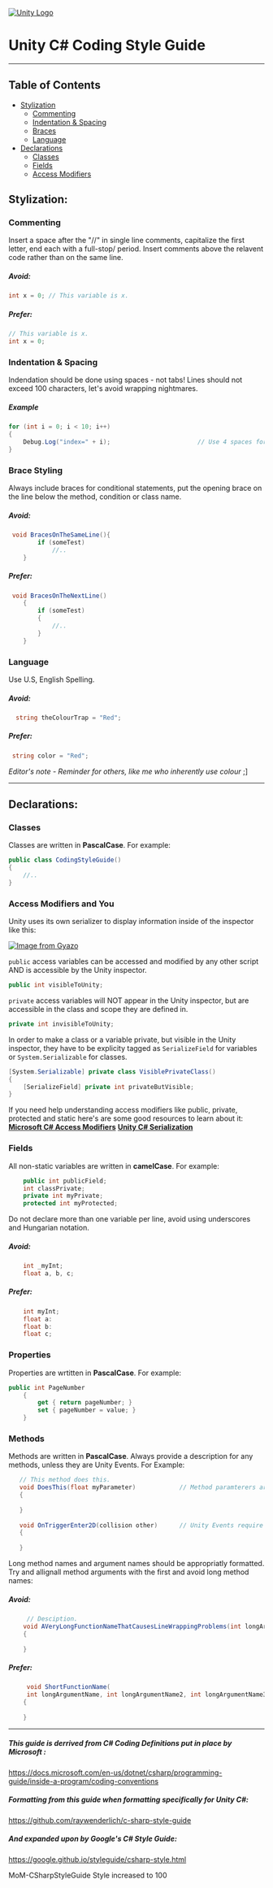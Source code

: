 [![Unity Logo](https://github.com/JacquesJnr/MoM-CSharpStyleGuide/blob/main/GuideUnityIcon.png)](UnityLogo)
# Unity C# Coding Style Guide
***

## Table of Contents

- [Stylization](#stylization)
    + [Commenting](#commenting)
    + [Indentation & Spacing](#indentation--spacing)
    + [Braces](#braces)
    + [Language](#language)
- [Declarations](#declarations)
    + [Classes](#classes)
    + [Fields](#fields)
    + [Access Modifiers](#access-modifiers)
## Stylization: 
### Commenting
Insert a space after the "//" in single line comments, capitalize the first letter, end each with a full-stop/ period.
Insert comments above the relavent code rather than on the same line.
##### Avoid:
```csharp
int x = 0; // This variable is x.
```
##### Prefer:
```csharp
// This variable is x.
int x = 0;
```
### Indentation & Spacing
Indendation should be done using spaces - not tabs!
Lines should not exceed 100 characters, let's avoid wrapping nightmares.
##### Example

```csharp
for (int i = 0; i < 10; i++)
{ 
    Debug.Log("index=" + i);                        // Use 4 spaces for best readability.
}
```
### Brace Styling
Always include braces for conditional statements, put the opening brace on the line below the method, condition or class name.
##### Avoid:

```csharp
 void BracesOnTheSameLine(){
        if (someTest)
            //..
    }
```
##### Prefer:

```csharp
 void BracesOnTheNextLine()
    {
        if (someTest)
        {
            //..
        }
    }
```
### Language
Use U.S, English Spelling.
##### Avoid:

```csharp
  string theColourTrap = "Red";
```
##### Prefer:

```csharp
 string color = "Red";
```
*Editor's note - Reminder for others, like me who inherently use colour*  ;]


***
## Declarations:


### Classes 
Classes are written in **PascalCase**. For example:
```csharp
public class CodingStyleGuide()
{
    //..
}
```
### Access Modifiers and You

Unity uses its own serializer to display information inside of the inspector like this:


[![Image from Gyazo](https://i.gyazo.com/543dcc94a4503569f6e740e2d1a9e386.png)](https://gyazo.com/543dcc94a4503569f6e740e2d1a9e386)

`public` access variables can be accessed and modified by any other script AND is accessible by the Unity inspector.
```csharp
public int visibleToUnity;
```
`private` access variables will NOT appear in the Unity inspector, but are accessible in the class and scope they are defined in.
```csharp
private int invisibleToUnity;
```
In order to make a class or a variable private, but visible in the Unity inspector, they have to be explicity tagged as `SerializeField` for variables or `System.Serializable` for classes.
```csharp
[System.Serializable] private class VisiblePrivateClass()
{
    [SerializeField] private int privateButVisible;
}
```
If you need help understanding access modifiers like public, private, protected and static here's are some good resources to learn about it:
**[Microsoft C# Access Modifiers](https://docs.microsoft.com/en-us/dotnet/csharp/programming-guide/classes-and-structs/access-modifiers)**
**[Unity C# Serialization](https://docs.unity3d.com/ScriptReference/SerializeField.html )**

### Fields
All non-static variables are written in **camelCase**. For example:
```csharp
    public int publicField;
    int classPrivate;
    private int myPrivate;
    protected int myProtected;
```
Do not declare more than one variable per line, avoid using underscores and Hungarian notation.
##### Avoid:
```csharp
    int _myInt;
    float a, b, c;
```
##### Prefer:
```csharp
    int myInt;
    float a:
    float b:
    float c;
```

### Properties
Properties are wrtitten in **PascalCase**. For example:

```csharp
public int PageNumber
    {
        get { return pageNumber; }
        set { pageNumber = value; }
    }
```
### Methods

 Methods are written in  **PascalCase**. Always provide a description for any methods, unless they are Unity Events. For Example:
 ```csharp
    // This method does this.
    void DoesThis(float myParameter)			// Method paramterers are camelCase
    {
    
    }
    
    void OnTriggerEnter2D(collision other)      // Unity Events require no description
    {
        
    }
 ```
 Long method names and argument names should be appropriatly formatted. Try and allignall method arguments with the first and avoid long method names:
 
 ##### Avoid:
```csharp
     // Desciption.
    void AVeryLongFunctionNameThatCausesLineWrappingProblems(int longArgumentName, int longArgumentName2, int longArgumentName3) 
    {
        
    }
```
##### Prefer:
```csharp
     void ShortFunctionName(
     int longArgumentName, int longArgumentName2, int longArgumentName3) 
    {
        
    }
```
***
##### This guide is derrived from C# Coding Definitions put in place by Microsoft : 
https://docs.microsoft.com/en-us/dotnet/csharp/programming-guide/inside-a-program/coding-conventions 
##### Formatting from this guide when formatting specifically for Unity C#:
https://github.com/raywenderlich/c-sharp-style-guide
##### And expanded upon by Google's C# Style Guide:
https://google.github.io/styleguide/csharp-style.html

MoM-CSharpStyleGuide
Style increased to 100

